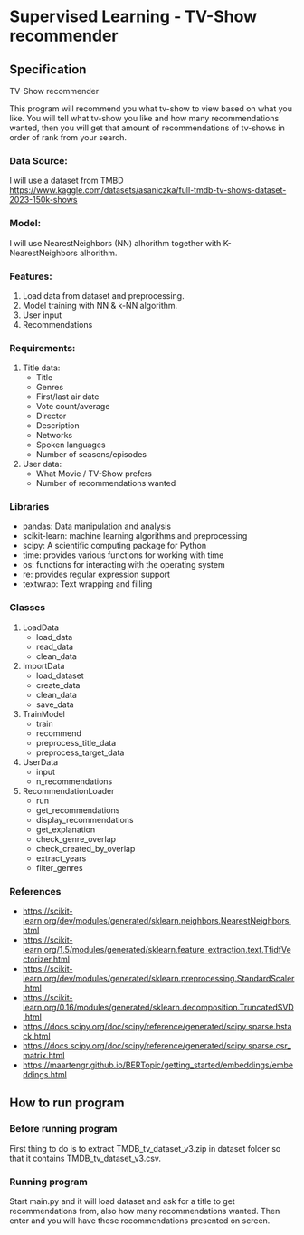 # Supervised Learning - TV-Show recommender

## Specification
TV-Show recommender

This program will recommend you what tv-show to view based on what you like.
You will tell what tv-show you like and how many recommendations wanted, then you will get that 
amount of recommendations of tv-shows in order of rank from your search.

### Data Source:
I will use a dataset from TMBD
https://www.kaggle.com/datasets/asaniczka/full-tmdb-tv-shows-dataset-2023-150k-shows

### Model:
I will use NearestNeighbors (NN) alhorithm together with K-NearestNeighbors alhorithm.

### Features:
1.  Load data from dataset and preprocessing.
2.  Model training with NN & k-NN algorithm.
3.  User input
4.  Recommendations

### Requirements:
1. Title data:
    * Title
    * Genres
    * First/last air date
    * Vote count/average
    * Director
    * Description
    * Networks
    * Spoken languages
    * Number of seasons/episodes
2. User data:
    * What Movie / TV-Show prefers
    * Number of recommendations wanted

### Libraries
  * pandas: Data manipulation and analysis
  * scikit-learn: machine learning algorithms and preprocessing
  * scipy: A scientific computing package for Python
  * time: provides various functions for working with time
  * os: functions for interacting with the operating system
  * re: provides regular expression support
  * textwrap: Text wrapping and filling
    
### Classes
  1. LoadData
     * load_data
     * read_data
     * clean_data
  2. ImportData
     * load_dataset
     * create_data
     * clean_data
     * save_data
  3. TrainModel
     * train
     * recommend
     * preprocess_title_data
     * preprocess_target_data
  4. UserData
     * input
     * n_recommendations
  5. RecommendationLoader
     * run 
     * get_recommendations
     * display_recommendations
     * get_explanation
     * check_genre_overlap
     * check_created_by_overlap
     * extract_years
     * filter_genres

### References   
   * https://scikit-learn.org/dev/modules/generated/sklearn.neighbors.NearestNeighbors.html
   * https://scikit-learn.org/1.5/modules/generated/sklearn.feature_extraction.text.TfidfVectorizer.html
   * https://scikit-learn.org/dev/modules/generated/sklearn.preprocessing.StandardScaler.html
   * https://scikit-learn.org/0.16/modules/generated/sklearn.decomposition.TruncatedSVD.html
   * https://docs.scipy.org/doc/scipy/reference/generated/scipy.sparse.hstack.html
   * https://docs.scipy.org/doc/scipy/reference/generated/scipy.sparse.csr_matrix.html
   * https://maartengr.github.io/BERTopic/getting_started/embeddings/embeddings.html

## How to run program

### Before running program
First thing to do is to extract TMDB_tv_dataset_v3.zip in dataset folder so that it contains TMDB_tv_dataset_v3.csv.

### Running program
Start main.py and it will load dataset and ask for a title to get recommendations from, also how many recommendations wanted. Then enter and you will have those recommendations presented on screen.


